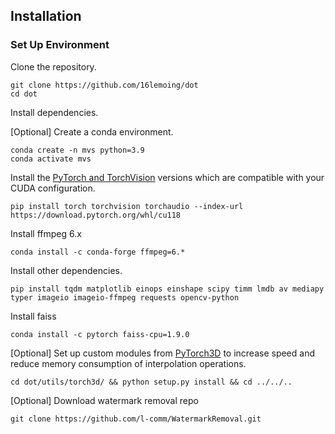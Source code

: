 ## Installation

### Set Up Environment
Clone the repository.
```
git clone https://github.com/16lemoing/dot
cd dot
```

<summary>Install dependencies.</summary>

[Optional] Create a conda environment.
```
conda create -n mvs python=3.9
conda activate mvs
```

Install the [PyTorch and TorchVision](https://pytorch.org/get-started/locally/) versions which are compatible with your CUDA configuration.
```
pip install torch torchvision torchaudio --index-url https://download.pytorch.org/whl/cu118
```

Install ffmpeg 6.x
```
conda install -c conda-forge ffmpeg=6.*
```

Install other dependencies.
```
pip install tqdm matplotlib einops einshape scipy timm lmdb av mediapy typer imageio imageio-ffmpeg requests opencv-python

```
Install faiss
```
conda install -c pytorch faiss-cpu=1.9.0
```

[Optional] Set up custom modules from [PyTorch3D](https://github.com/facebookresearch/pytorch3d) to increase speed and reduce memory consumption of interpolation operations.
```
cd dot/utils/torch3d/ && python setup.py install && cd ../../..
```

[Optional] Download watermark removal repo
```
git clone https://github.com/l-comm/WatermarkRemoval.git
```